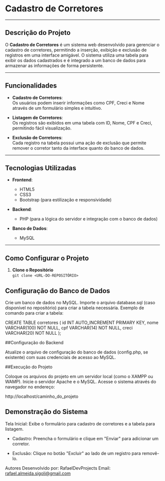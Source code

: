 # Cadastro de Corretores

---

## Descrição do Projeto  
O **Cadastro de Corretores** é um sistema web desenvolvido para gerenciar o cadastro de corretores, permitindo a inserção, exibição e exclusão de registros em uma interface amigável. O sistema utiliza uma tabela para exibir os dados cadastrados e é integrado a um banco de dados para armazenar as informações de forma persistente.

---

## Funcionalidades  
- **Cadastro de Corretores**:  
  Os usuários podem inserir informações como CPF, Creci e Nome através de um formulário simples e intuitivo.  

- **Listagem de Corretores**:  
  Os registros são exibidos em uma tabela com ID, Nome, CPF e Creci, permitindo fácil visualização.  

- **Exclusão de Corretores**:  
  Cada registro na tabela possui uma ação de exclusão que permite remover o corretor tanto da interface quanto do banco de dados.  

---

## Tecnologias Utilizadas  
- **Frontend**:  
  - HTML5  
  - CSS3  
  - Bootstrap (para estilização e responsividade)  

- **Backend**:  
  - PHP (para a lógica do servidor e integração com o banco de dados)  

- **Banco de Dados**:  
  - MySQL  

---

## Como Configurar o Projeto  

1. **Clone o Repositório**  
   ``
   git clone <URL-DO-REPOSITÓRIO>
  ``
## Configuração do Banco de Dados

Crie um banco de dados no MySQL.
Importe o arquivo database.sql (caso disponível no repositório) para criar a tabela necessária.
Exemplo de comando para criar a tabela:


CREATE TABLE corretores (
    id INT AUTO_INCREMENT PRIMARY KEY,
    nome VARCHAR(100) NOT NULL,
    cpf VARCHAR(14) NOT NULL,
    creci VARCHAR(20) NOT NULL
);

##Configuração do Backend

Atualize o arquivo de configuração do banco de dados (config.php, se existente) com suas credenciais de acesso ao MySQL.

<?php
$host = "localhost";
$user = "seu_usuario";
$password = "sua_senha";
$database = "nome_do_banco";
$conn = mysqli_connect($host, $user, $password, $database);
?>

##Execução do Projeto

Coloque os arquivos do projeto em um servidor local (como o XAMPP ou WAMP).
Inicie o servidor Apache e o MySQL.
Acesse o sistema através do navegador no endereço:

http://localhost/caminho_do_projeto

## Demonstração do Sistema
Tela Inicial:
Exibe o formulário para cadastro de corretores e a tabela para listagem.

- Cadastro:
Preencha o formulário e clique em "Enviar" para adicionar um corretor.

- Exclusão:
Clique no botão "Excluir" ao lado de um registro para removê-lo.

Autores
Desenvolvido por: RafaelDevProjects
Email: rafael.almeida.sigoli@gmail.com

